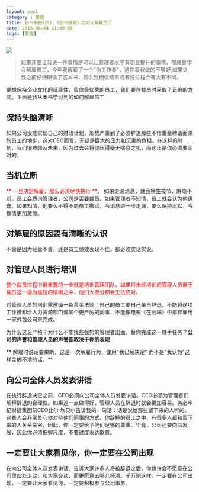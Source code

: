 ```yaml
---
layout: post
category : 管理
title: 拆书系列(四):《创业维艰》之如何解雇员工
date: 2016-08-04 21:00:00
tags: [管理]
---
```


<img src="http://7xpzem.com1.z0.glb.clouddn.com/chuangyeweijian.png" class="img-responsive img-rounded center-block" />

> 如果非要让我说一件事情是可以让管理者水平有明显提升的事情，那就是学会解雇员工，今年我解雇了一个"伪工作者"，这件事我做的不够好,如果让我之前仔细研读了这本书，那么我相信结果或者说过程会有大有不同。

要想保持企业文化的延续性，留住最优秀的员工，我们要在裁员时采取了正确的方式。下面是我从本书学习到的如何解雇员工

## 保持头脑清晰

如果公司没能实现自己的财政计划，形势严重到了必须辞退那些不惜重金聘请而来的员工的地步，这对CEO而言，无疑是巨大的压力和沉重的负担。在这样的时刻，我们很难顾及未来，因为过去会将你压得毫无喘息之机，而这正是你必须要面对的。

## 当机立断

<font color="red"> ** 一旦决定解雇，那么必须尽快执行 **</font>。 如果走漏消息，就会横生枝节，麻烦不断。员工会质询管理者，公司是否要裁员。如果管理者不知情，员工就会认为他愚蠢。如果知情，他要么不得不向员工撒谎，令消息进一步走漏，要么保持沉默，令群情更加激愤。

## 对解雇的原因要有清晰的认识

不管是因为经营不善，还是员工绩效表现不佳，都必须实话实说。

## 对管理人员进行培训

<font color="red">整个裁员过程中最重要的一步就是培训管理团队。如果将未经培训的管理人员置于裁员这一极为尴尬的情境之中，他们大部分都会无法应对。</font>


对管理人员的培训需遵循一条黄金法则：自己的员工要自己亲自辞退，不能将这项工作推卸给人力资源部门或某个更严厉的同事，不能像电影《在云端》中那样雇用一家外包公司来完成。

为什么这么严格？为什么不能找些强势的管理者出面，替你完成这一棘手任务？**公司的声誉和管理人员的声誉都取决于你的表现**

** 解雇时说话要果断，这是一次解雇行为，使用"我已经决定" 而不是"我认为"这样含糊不清的话。**

## 向公司全体人员发表讲话

在执行辞退决定之前，CEO必须向公司全体人员发表讲话。CEO必须为管理者们解释辞退的合理性。如果这一点做得好，管理人员在辞退时就会更加容易。务必牢记财捷集团前CEO比尔·坎贝尔告诉我的一句话：话是说给那些留下来的人听的。这些人会非常关心你对待他们同事的方式。你辞掉的员工之中，有很多人都和留下来的人关系亲密，因此，你一定要给予他们足够的尊重。毕竟，公司还要向前发展，因此你必须把握尺度，不要过度表达歉意。

## 一定要让大家看见你，你一定要在公司出现

在向公司全体人员发表讲话、告诉大家许多人将被辞退之后，你也许会不愿意在公司里四处走动，和大家交谈，而更愿意去喝几杯酒。千万别这样。一定要在公司出现，一定要让大家看见你，一定要积极参与公司事务。


